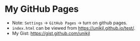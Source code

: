 # My GitHub Pages
 - Note: `Settings` -> `GitHub Pages` -> turn on github pages.  
 - `index.html` can be viewed from https://unikjl.github.io/test/.
 - My Gist: https://gist.github.com/unikjl
